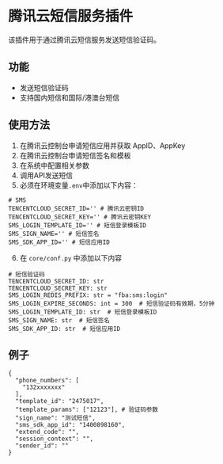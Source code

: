 # 腾讯云短信服务插件

该插件用于通过腾讯云短信服务发送短信验证码。

## 功能
- 发送短信验证码
- 支持国内短信和国际/港澳台短信

## 使用方法
1. 在腾讯云控制台申请短信应用并获取 AppID、AppKey
2. 在腾讯云控制台申请短信签名和模板
3. 在系统中配置相关参数
4. 调用API发送短信 
5. 必须在环境变量`.env`中添加以下内容：
```text
# SMS
TENCENTCLOUD_SECRET_ID='' # 腾讯云密钥ID
TENCENTCLOUD_SECRET_KEY='' # 腾讯云密钥KEY
SMS_LOGIN_TEMPLATE_ID='' # 短信登录模板ID
SMS_SIGN_NAME='' # 短信签名
SMS_SDK_APP_ID='' # 短信应用ID
```
6. 在 `core/conf.py` 中添加以下内容
```text
# 短信验证码
TENCENTCLOUD_SECRET_ID: str
TENCENTCLOUD_SECRET_KEY: str
SMS_LOGIN_REDIS_PREFIX: str = "fba:sms:login"
SMS_LOGIN_EXPIRE_SECONDS: int = 300  # 短信验证码有效期，5分钟
SMS_LOGIN_TEMPLATE_ID: str  # 短信登录模板ID
SMS_SIGN_NAME: str  # 短信签名
SMS_SDK_APP_ID: str  # 短信应用ID
```

## 例子
```text
{
  "phone_numbers": [
    "132xxxxxxx"
  ],
  "template_id": "2475017",
  "template_params": ["12123"], # 验证码参数
  "sign_name": "测试短信",
  "sms_sdk_app_id": "1400898160",
  "extend_code": "",
  "session_context": "",
  "sender_id": ""
}
```